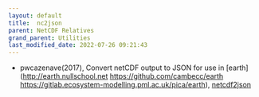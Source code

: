 ```yaml
---
layout: default
title:  nc2json
parent: NetCDF Relatives
grand_parent: Utilities
last_modified_date: 2022-07-26 09:21:43
---
```


- pwcazenave(2017), Convert netCDF output to JSON for use in [earth](http://earth.nullschool.net https://github.com/cambecc/earth https://gitlab.ecosystem-modelling.pml.ac.uk/pica/earth), [netcdf2json](https://github.com/pwcazenave/netcdf2json/blob/master/netcdf2json.py)